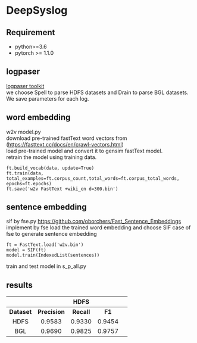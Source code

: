 # DeepSyslog


## Requirement

- python>=3.6
- pytorch >= 1.1.0

## logpaser
[logpaser toolkit](https://github.com/logpai/logparser)  
we choose Spell to parse HDFS datasets and Drain to parse BGL datasets.  
We save parameters for each log.  


## word embedding  
w2v model.py  
download pre-trained fastText word vectors from (https://fasttext.cc/docs/en/crawl-vectors.html)  
load pre-trained model and convert it to gensim fastText model.  
retrain the model using training data.  

    ft.build_vocab(data, update=True)  
    ft.train(data, total_examples=ft.corpus_count,total_words=ft.corpus_total_words, epochs=ft.epochs)  
    ft.save('w2v FastText +wiki_en d=300.bin')  

## sentence embedding  
sif by fse.py
https://github.com/oborchers/Fast_Sentence_Embeddings
implement by fse
load the trained word embedding and choose SIF case of fse to generate sentence embedding

    ft = FastText.load('w2v.bin')
    model = SIF(ft)
    model.train(IndexedList(sentences))
   
train and test model in s_p_all.py

## results

|       |            | HDFS |     | |
| :----:|:----:|:----:|:----:|:----:|
| **Dataset** | **Precision** | **Recall** | **F1** |
|HDFS|0.9583 | 0.9330 | 0.9454 |
|BGL |0.9690 |0.9825 |0.9757 |

